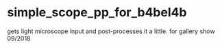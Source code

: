 # simple_scope_pp_for_b4bel4b

 gets light microscope input and post-processes it a little. for gallery show 09/2018 
